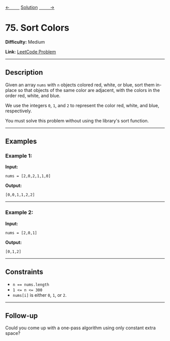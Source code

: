 [<-&nbsp;&nbsp;&nbsp;&nbsp;&nbsp;&nbsp;&nbsp;&nbsp;](../98.%20Validate%20Binary%20Search%20Tree/statement.md)
[Solution](../75.%20Sort%20Colors/solution.js/solution.js)
[&nbsp;&nbsp;&nbsp;&nbsp;&nbsp;&nbsp;&nbsp;&nbsp; ->](../101.%20Symmetric%20Tree/statement.md)

# 75. Sort Colors

**Difficulty:** Medium

**Link:** [LeetCode Problem](https://leetcode.com/problems/sort-colors/)

---

## Description

Given an array `nums` with `n` objects colored red, white, or blue, sort them in-place so that objects of the same color are adjacent, with the colors in the order red, white, and blue.

We use the integers `0`, `1`, and `2` to represent the color red, white, and blue, respectively.

You must solve this problem without using the library's sort function.

---

## Examples

### Example 1:

**Input:**

```plaintext
nums = [2,0,2,1,1,0]
```

**Output:**

```plaintext
[0,0,1,1,2,2]
```

---

### Example 2:

**Input:**

```plaintext
nums = [2,0,1]
```

**Output:**

```plaintext
[0,1,2]
```

---

## Constraints

- `n == nums.length`
- `1 <= n <= 300`
- `nums[i]` is either `0`, `1`, or `2`.

---

## Follow-up

Could you come up with a one-pass algorithm using only constant extra space?
